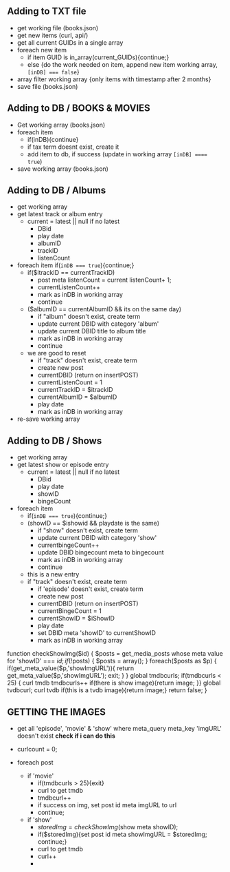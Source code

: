 
## Adding to TXT file
- get working file (books.json)
- get new items (curl, api/)
- get all current GUIDs in a single array
- foreach new item
  - if item GUID is in_array(current_GUIDs){continue;}
  - else {do the work needed on item, append new item working array, `[inDB] === false`}
- array filter working array {only items with timestamp after 2 months}
- save file (books.json)

## Adding to DB / BOOKS & MOVIES
- Get working array (books.json)
- foreach item 
  - if(inDB){continue}
  - if tax term doesnt exist, create it
  - add item to db, if success (update in working array `[inDB] ==== true`)
- save working array (books.json)
## Adding to DB / Albums
- get working array
- get latest track or album entry
  - current = latest || null if no latest
    - DBid
    - play date
    - albumID
    - trackID
    - listenCount
- foreach item
  if(`inDB === true`){continue;}
  - if($itrackID == currentTrackID)
    - post meta listenCount = current listenCount+ 1;
    - currentListenCount++
    - mark as inDB in working array
    - continue
  - ($albumID == currentAlbumID && its on the same day) 
    - if "album" doesn't exist, create term
    - update current DBID with category 'album'
    - update current DBID title to album title
    - mark as inDB in working array
    - continue
  - we are good to reset
    - if "track" doesn't exist, create term
    - create new post
    - currentDBID (return on insertPOST)
    - currentListenCount = 1
    - currentTrackID = $itrackID
    - currentAlbumID = $albumID
    - play date
    - mark as inDB in working array
 - re-save working array

## Adding to DB / Shows
- get working array
- get latest show or episode entry
  - current = latest || null if no latest
    - DBid
    - play date
    - showID
    - bingeCount
- foreach item
  - if(`inDB === true`){continue;}
  - (showID == $ishowid && playdate is the same)
    - if "show" doesn't exist, create term
    - update current DBID with category 'show'
    - currentbingeCount++
    - update DBID bingecount meta to bingecount
    - mark as inDB in working array
    - continue
  - this is a new entry
  - if "track" doesn't exist, create term
    - if 'episode' doesn't exist, create term
    - create new post
    - currentDBID (return on insertPOST)
    - currentBingeCount = 1
    - currentShowID = $iShowID
    - play date
    - set DBID meta 'showID' to currentShowID
    - mark as inDB in working array

function checkShowImg($id) {
  $posts = get_media_posts whose meta value for 'showID' === $id;
  if(!$posts) {
    $posts = array();
  }
  foreach($posts as $p) {
    if(get_meta_value($p,'showImgURL')){
      return get_meta_value($p,'showImgURL');
      exit;
    }
  }
  global tmdbcurls;
  if(tmdbcurls < 25) { curl tmdb tmdbcurls++ if(there is show image){return image; }}
  global tvdbcurl;
  curl tvdb
  if(this is a tvdb image){return image;}
  return false;
}
    
## GETTING THE IMAGES
- get all 'episode', 'movie' & 'show'  where meta_query meta_key 'imgURL' doesn't exist **check if i can do this**
- curlcount = 0;
- foreach post

  - if 'movie'
    - if(tmdbcurls > 25){exit}
    - curl to get tmdb
    - tmdbcurl++
    - if success on img, set post id meta imgURL to url
    - continue;
  - if 'show'
    - $storedImg = checkShowImg($show meta showID);
    - if($storedImg){set post id meta showImgURL = $storedImg; continue;}
    - curl to get tmdb
    - curl++
    - 
